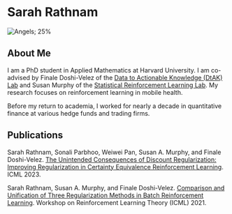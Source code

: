 # Sarah Rathnam  
![Angels; 25%](https://github.com/sarahrathnam/sarahrathnam.github.io/blob/main/DSC07539.jpg?raw=true)
## About Me
I am a PhD student in Applied Mathematics at Harvard University. I am co-advised by Finale Doshi-Velez of the [Data to Actionable Knowledge (DtAK) Lab](https://dtak.github.io/) and Susan Murphy of the [Statistical Reinforcement Learning Lab](http://people.seas.harvard.edu/~samurphy/lab/overview.html). My research focuses on reinforcement learning in mobile health.

Before my return to academia, I worked for nearly a decade in quantitative finance at various hedge funds and trading firms.

## Publications

Sarah Rathnam, Sonali Parbhoo, Weiwei Pan, Susan A. Murphy, and Finale Doshi-Velez. [The Unintended Consequences of Discount Regularization: Improving Regularization in Certainty Equivalence Reinforcement Learning](https://arxiv.org/pdf/2306.11208.pdf). ICML 2023.

Sarah Rathnam, Susan A. Murphy, and Finale Doshi-Velez. [Comparison and Unification of Three Regularization Methods in Batch Reinforcement Learning](https://arxiv.org/abs/2109.08134). Workshop on Reinforcement Learning Theory (ICML) 2021.

